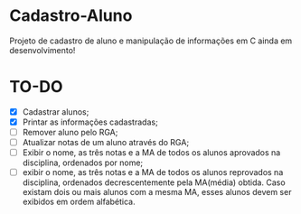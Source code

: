 # Cadastro-Aluno
Projeto de cadastro de aluno e manipulação de informações em C ainda em desenvolvimento!

# TO-DO

- [x] Cadastrar alunos;
- [x] Printar as informações cadastradas;
- [ ] Remover aluno pelo RGA;
- [ ] Atualizar notas de um aluno através do RGA;
- [ ] Exibir o nome, as três notas e a MA de todos os alunos aprovados na disciplina, ordenados por nome;
- [ ] exibir o nome, as três notas e a MA de todos os alunos reprovados na disciplina, ordenados decrescentemente pela MA(média) obtida. Caso existam dois ou mais alunos com a mesma MA, esses alunos devem ser exibidos em ordem alfabética.
